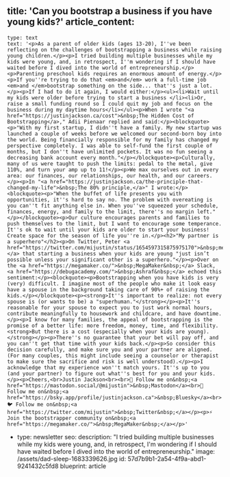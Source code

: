 title: 'Can you bootstrap a business if you have young kids?'
article_content:
  -
    type: text
    text: '<p>As a parent of older kids (ages 13-20), I''ve been reflecting on the challenges of bootstrapping a business while raising young children.</p><p>I tried building multiple businesses while my kids were young, and, in retrospect, I''m wondering if I should have waited before I dived into the world of entrepreneurship.</p><p>Parenting preschool kids requires an enormous amount of energy.</p><p>If you''re trying to do that <em>and</em> work a full-time job <em>and </em>bootstrap something on the side... that''s just a lot.</p><p>If I had to do it again, I would either:</p><ul><li>Wait until my kids were older before trying to start a business </li><li>Or, raise a small funding round so I could quit my job and focus on the business during my daytime hours</li></ul><p>When I wrote "<a href="https://justinjackson.ca/cost">&nbsp;The Hidden Cost of Bootstrapping</a>," Adii Pienaar replied and said:</p><blockquote><p>"With my first startup, I didn''t have a family. My new startup was launched a couple of weeks before we welcomed our second-born boy into the world. Being financially responsible for my family has changed my perspective completely. I was able to self-fund the first couple of months, but I don''t have unlimited pockets. It was no fun seeing a decreasing bank account every month."</p></blockquote><p>Culturally, many of us were taught to push the limits: pedal to the metal, give 110%, and turn your amp up to 11!</p><p>We max ourselves out in every area: our finances, our relationships, our health, and our careers.</p><p>In "<a href="https://justinjackson.ca/the-principle-that-changed-my-life">&nbsp;The 80% principle,</a>" I wrote:</p><blockquote><p>"When the buffet of life presents you with opportunities, it''s hard to say no. The problem with overeating is you can''t fit anything else in. When you''ve squeezed your schedule, finances, energy, and family to the limit, there''s no margin left."</p></blockquote><p>Our culture encourages parents and families to push themselves to the limit, but I want to encourage some temperance. It''s ok to wait until your kids are older to start your business! Create space for the season of life you''re in.</p><h2>"My partner is a superhero"</h2><p>On Twitter, Peter <a href="https://twitter.com/mijustin/status/1654597315875975170">&nbsp;mentioned&nbsp;</a> that starting a business when your kids are young "just isn’t possible unless your significant other is a superhero."</p><p>Over on the <a href="https://megamaker.co/">&nbsp;MegaMaker&nbsp;</a> Slack, <a href="https://debugacademy.com/">&nbsp;Ashraf&nbsp;</a> echoed this sentiment:</p><blockquote><p>Bootstrapping when you have kids is very (very) difficult. I imagine most of the people who make it look easy have a spouse in the background taking care of 90%+ of raising the kids.</p></blockquote><p><strong>It''s important to realize: not every spouse is (or wants to be) a "superhuman."</strong></p><p>It''s reasonable for your spouse to expect you to just work normal hours, contribute meaningfully to housework and childcare, and have downtime.</p><p>I know for many families, the appeal of bootstrapping is the promise of a better life: more freedom, money, time, and flexibility. <strong>But there is a cost (especially when your kids are young).</strong></p><p>There''s no guarantee that your bet will pay off, and you can''t get that time with your kids back.</p><p>So consider this decision carefully, and make sure you and your partner are aligned. (For many couples, this might include seeing a counselor or therapist to make sure the sacrifice and risk is well understood).</p><p>I acknowledge that my experience won''t match yours. It''s up to you (and your partner) to figure out what''s best for you and your kids.</p><p>Cheers,<br>Justin Jackson<br><br>🐘 Follow me on&nbsp;<a href="https://mastodon.social/@mijustin">&nbsp;Mastodon</a><br>🔵 Follow me on&nbsp;<a href="https://bsky.app/profile/justinjackson.ca">&nbsp;Bluesky</a><br>🐦 Follow me on&nbsp;<a href="https://twitter.com/mijustin">&nbsp;Twitter&nbsp;</a></p><p>⚡ Join the bootstrapper community on&nbsp;<a href="https://megamaker.co/">&nbsp;MegaMaker&nbsp;</a></p>'
  -
    type: newsletter
seo:
  description: "I tried building multiple businesses while my kids were young, and, in retrospect, I'm wondering if I should have waited before I dived into the world of entrepreneurship."
  image: /assets/dad-sleep-1683339626.jpg
id: 57d7b9b1-2a54-4f9a-abd1-9241432c5fd8
blueprint: article

